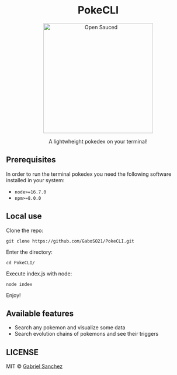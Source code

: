 <div align="center">
  <h1> PokeCLI </h1>
  <img alt="Open Sauced" src="https://dnd-wiki.org/w/images/thumb/2/23/Platinumdex.png/600px-Platinumdex.png" width="300px">
  <p> A lightwheight pokedex on your terminal! </p>
  </div>

## Prerequisites

In order to run the terminal pokedex you need the following software installed in your system:

- `node>=16.7.0`
- `npm>=8.0.0`

## Local use

Clone the repo:

```shell
git clone https://github.com/GaboSO21/PokeCLI.git
```
Enter the directory:

```shell
cd PokeCLI/
```
Execute index.js with node:

```shell
node index
```
Enjoy!

## Available features

 * Search any pokemon and visualize some data 
 * Search evolution chains of pokemons and see their triggers 

## LICENSE

MIT © [Gabriel Sanchez](LICENSE)
